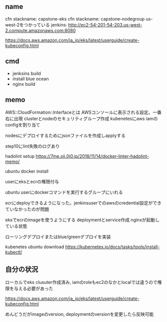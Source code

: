 ## name
cfn stackname: capstone-eks
cfn stackname: capstone-nodegroup
us-west-2をつかっている
jenkins: http://ec2-54-201-54-203.us-west-2.compute.amazonaws.com:8080

https://docs.aws.amazon.com/ja_jp/eks/latest/userguide/create-kubeconfig.html

## cmd
- jenksins build
- install blue ocean
- nginx build

## memo
AWS::CloudFormation::Interfaceとは
AWSコンソールに表示される設定。一番右に出現
clusterとnodeのセキュリティグループ作成
kubenetesにaws iamのconfigを割り当て

nodesにデプロイするためにjsonファイルを作成しapplyする

step10にlint失敗のログあり

hadolint setup
https://7me.oji.0j0.jp/2018/11/14/docker-linter-hadolint-memo/


ubuntu docker install

userにeksとecrの権限付与

ubuntu userにdockerコマンドを実行するグループにいれる

ecrにdeployできるようになった。jenkinsuserでのawsのcredential設定ができていなかったのが問題

eksでecrのimageを使うようにする
deploymentとservice作成
nginxが起動している状態

ローリングデプロイまたはblue/greenデプロイを実装

kubenetes ubuntu download
https://kubernetes.io/docs/tasks/tools/install-kubectl/


## 自分の状況
ローカルでeks clusuter作成済み, iamのroleもec2のなかとlocalでは違うので権限を与える必要があった

https://docs.aws.amazon.com/ja_jp/eks/latest/userguide/create-kubeconfig.html

めんどうだがimageのversion, deploymentのversionを変更したら反映可能